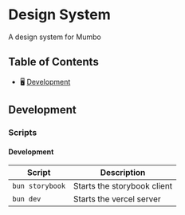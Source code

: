 # Design System

A design system for Mumbo

## Table of Contents

- 🖥️ [Development](#development)

## Development

### Scripts

#### Development

| Script          | Description                 |
| --------------- | --------------------------- |
| `bun storybook` | Starts the storybook client |
| `bun dev`       | Starts the vercel server    |
